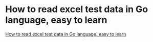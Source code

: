 # How to read excel test data in Go language, easy to learn
[How to read excel test data in Go language, easy to learn](https://aiwithcloud.com/2022/09/15/how_to_read_excel_test_data_in_go_language_easy_to_learn/)